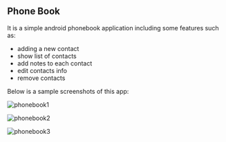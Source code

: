 ## Phone Book
It is a simple android phonebook application including some features such as:

- adding a new contact
- show list of contacts
- add notes to each contact
- edit contacts info
- remove contacts

Below  is a sample screenshots of this app:

![phonebook1](https://github.com/Ghafarian-code/PhoneBook/blob/master/images/3.png)

![phonebook2](https://github.com/Ghafarian-code/PhoneBook/blob/master/images/2.png)

![phonebook3](https://github.com/Ghafarian-code/PhoneBook/blob/master/images/4.png)
